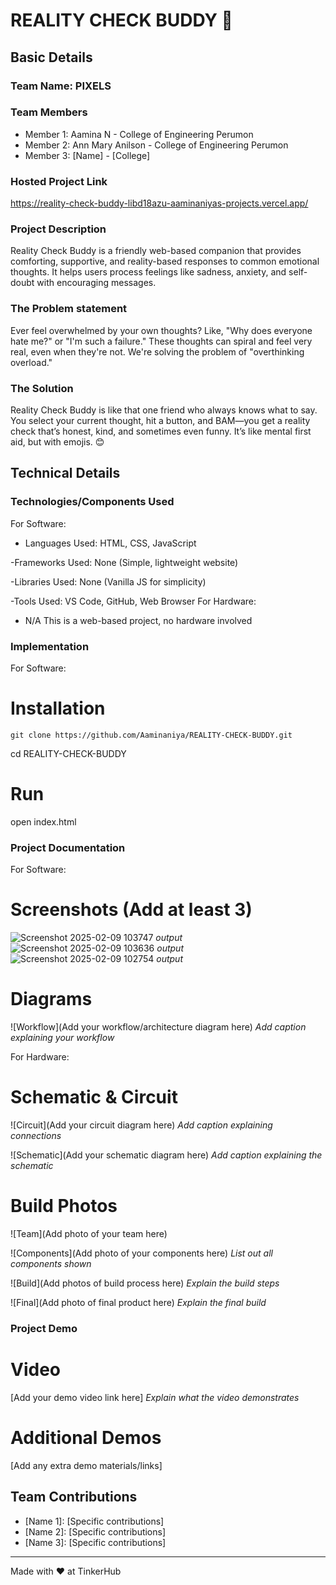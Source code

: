 # REALITY CHECK BUDDY 🎯


## Basic Details
### Team Name: PIXELS


### Team Members
- Member 1: Aamina N - College of Engineering Perumon
- Member 2: Ann Mary Anilson - College of Engineering Perumon
- Member 3: [Name] - [College]

### Hosted Project Link
https://reality-check-buddy-libd18azu-aaminaniyas-projects.vercel.app/

### Project Description
Reality Check Buddy is a friendly web-based companion that provides comforting, supportive, and reality-based responses to common emotional thoughts. It helps users process feelings like sadness, anxiety, and self-doubt with encouraging messages.
### The Problem statement
Ever feel overwhelmed by your own thoughts? Like, "Why does everyone hate me?" or "I'm such a failure." These thoughts can spiral and feel very real, even when they're not. We're solving the problem of "overthinking overload."

### The Solution
Reality Check Buddy is like that one friend who always knows what to say. You select your current thought, hit a button, and BAM—you get a reality check that’s honest, kind, and sometimes even funny. It’s like mental first aid, but with emojis. 😊

## Technical Details
### Technologies/Components Used
For Software:
- Languages Used: HTML, CSS, JavaScript

-Frameworks Used: None (Simple, lightweight website)

-Libraries Used: None (Vanilla JS for simplicity)

-Tools Used: VS Code, GitHub, Web Browser
For Hardware:
- N/A This is a web-based project, no hardware involved

### Implementation
For Software:
# Installation
```
git clone https://github.com/Aaminaniya/REALITY-CHECK-BUDDY.git
```

cd REALITY-CHECK-BUDDY
# Run
open index.html


### Project Documentation
For Software:

# Screenshots (Add at least 3)
![Screenshot 2025-02-09 103747](https://github.com/user-attachments/assets/f3d0d00b-2207-4704-91e6-84f289d287cf)
*output*
![Screenshot 2025-02-09 103636](https://github.com/user-attachments/assets/3329e221-456d-4e9b-94bd-4b039f9f2ec1)
*output*
![Screenshot 2025-02-09 102754](https://github.com/user-attachments/assets/cf36446a-72eb-4563-81bf-3fa3d1447ad8)
*output*


# Diagrams
![Workflow](Add your workflow/architecture diagram here)
*Add caption explaining your workflow*

For Hardware:

# Schematic & Circuit
![Circuit](Add your circuit diagram here)
*Add caption explaining connections*

![Schematic](Add your schematic diagram here)
*Add caption explaining the schematic*

# Build Photos
![Team](Add photo of your team here)


![Components](Add photo of your components here)
*List out all components shown*

![Build](Add photos of build process here)
*Explain the build steps*

![Final](Add photo of final product here)
*Explain the final build*

### Project Demo
# Video
[Add your demo video link here]
*Explain what the video demonstrates*

# Additional Demos
[Add any extra demo materials/links]

## Team Contributions
- [Name 1]: [Specific contributions]
- [Name 2]: [Specific contributions]
- [Name 3]: [Specific contributions]

---
Made with ❤️ at TinkerHub
